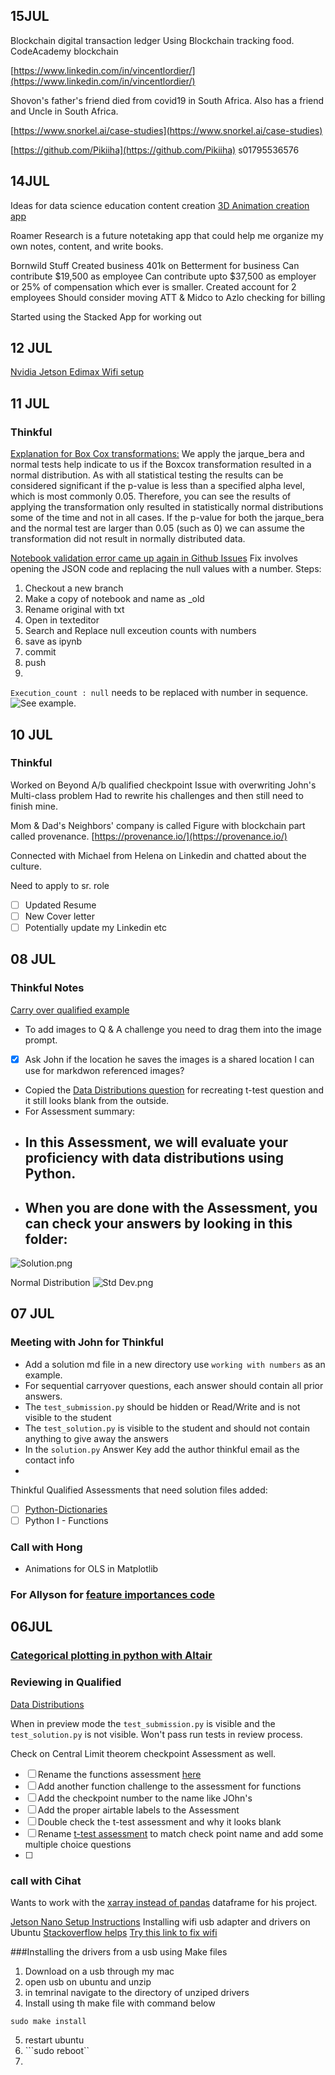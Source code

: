 ## 15JUL
Blockchain digital transaction ledger
Using Blockchain tracking food.
CodeAcademy blockchain

[https://www.linkedin.com/in/vincentlordier/](https://www.linkedin.com/in/vincentlordier/)

Shovon's father's friend died from covid19 in South Africa.
Also has a friend and Uncle in South Africa. 

[https://www.snorkel.ai/case-studies](https://www.snorkel.ai/case-studies)

[https://github.com/Pikiiha](https://github.com/Pikiiha)
s01795536576

## 14JUL

Ideas for data science education content creation
[3D Animation creation app](https://www.aquifermotion.com/)

Roamer Research is a future notetaking app that could help me organize my own notes, content, and write books.

Bornwild Stuff
Created business 401k on Betterment for business
Can contribute $19,500 as employee
Can contribute upto $37,500 as employer or 25% of compensation which ever is smaller.
Created account for 2 employees
Should consider moving ATT & Midco to Azlo checking for billing

Started using the Stacked App for working out

## 12 JUL 
[Nvidia Jetson Edimax Wifi setup](https://desertbot.io/blog/jetson-nano-usb-headless-wifi-setup-edimax-ew-7811un)

## 11 JUL 
### Thinkful 
[Explanation for Box Cox transformations:](https://github.com/Thinkful-Ed/data-science/issues/946)
We apply the jarque_bera and normal tests help indicate to us if the Boxcox transformation resulted in a normal distribution. As with all statistical testing the results can be considered significant if the p-value is less than a specified alpha level, which is most commonly 0.05. Therefore, you can see the results of applying the transformation only resulted in statistically normal distributions some of the time and not in all cases. If the p-value for both the jarque_bera and the normal test are larger than 0.05 (such as 0) we can assume the transformation did not result in normally distributed data. 

[Notebook validation error came up again in Github Issues](https://github.com/Thinkful-Ed/data-science/issues/1311)
Fix involves opening the JSON code and replacing the null values with a number.
Steps:
1. Checkout a new branch
2. Make a copy of notebook and name as _old
3. Rename original with txt
4. Open in texteditor
5. Search and Replace null exceution counts with numbers
6. save as ipynb
7. commit
8. push
9. 
`Execution_count : null` needs to be replaced with number in sequence. ![See example.](https://user-images.githubusercontent.com/22673372/34918411-0f221e12-f907-11e7-9b39-f1ac25b0fb81.png)

## 10 JUL 
### Thinkful 
Worked on Beyond A/b qualified checkpoint
Issue with overwriting John's Multi-class problem
Had to rewrite his challenges and then still need to finish mine.

Mom & Dad's Neighbors' company is called Figure with blockchain part called provenance.
[https://provenance.io/](https://provenance.io/)

Connected with Michael from Helena on Linkedin and chatted about the culture.

Need to apply to sr. role
- [ ] Updated Resume
- [ ] New Cover letter
- [ ] Potentially update my Linkedin etc
## 08 JUL

### Thinkful Notes
[Carry over qualified example](https://www.qualified.io/hire/assessments/5efa52858d5f2a000d3c8ddc?q=Classification%20Problems%20-%20Building%20and%20Analyzing%20Multi-Class%20Classifiers)
- To add images to Q & A challenge you need to drag them into the image prompt.
- [x] Ask John if the location he saves the images is a shared location I can use for markdwon referenced images?
- Copied the [Data Distributions question](https://www.qualified.io/hire/assessments/5edd26fd94c6ea000f8538e8?q=dist) for recreating t-test question and it still looks blank from the outside.
- For Assessment summary: 
- ## In this Assessment, we will evaluate your proficiency with data distributions using Python.
- ## When you are done with the Assessment, you can check your answers by looking in this folder:
![Solution.png](//res.cloudinary.com/strive/image/upload/w_1000,h_1000,c_limit/da91836c78a8ad3cceba243394148005-Solution.png)


Normal Distribution ![Std Dev.png](//res.cloudinary.com/strive/image/upload/w_1000,h_1000,c_limit/2b5e14448f84735a2b1a58142fd9c4fe-Std_Dev.png)

## 07 JUL
### Meeting with John for Thinkful
- Add a solution md file in a new directory use `working with numbers` as an example.
- For sequential carryover questions, each answer should contain all prior answers.
- The `test_submission.py` should be hidden or Read/Write and is not visible to the student
- The `test_solution.py` is visible to the student and should not contain anything to give away the answers
- In the `solution.py` Answer Key add the author thinkful email as the contact info
- 

Thinkful Qualified Assessments that need solution files added:
- [ ] [Python-Dictionaries](https://www.qualified.io/hire/assessments/5ef3acabc075cb001029d1fd/edit/challenges?q=dictio)
- [ ]  Python I - Functions

### Call with Hong
- Animations for OLS in Matplotlib

### For Allyson for [feature importances code](https://github.com/AVJdataminer/pathsun/blob/master/notebooks/Pathrise_DW_outdated.ipynb)

## 06JUL
### [Categorical plotting in python with Altair](https://altair-viz.github.io/gallery/index.html)

### Reviewing in Qualified
[Data Distributions](https://www.qualified.io/hire/challenges/5ee2668a7c94fa000dbb78c3/edit/files?assessmentId=5edd26fd94c6ea000f8538e8)

When in preview mode the `test_submission.py` is visible and the `test_solution.py` is not visible. Won't pass run tests in review process.

Check on Central Limit theorem checkpoint Assessment as well.

- [ ] Rename the functions assessment [here](https://www.qualified.io/hire/assessments/5e9b2e898f452d001cb84143)
- [ ] Add another function challenge to the assessment for functions
- [ ] Add the checkpoint number to the name like JOhn's
- [ ] Add the proper airtable labels to the Assessment
- [ ] Double check the t-test assessment and why it looks blank
- [ ] Rename [t-test assessment](https://www.qualified.io/hire/assessments/5eece382a668fb000de1494b?q=t%20test) to match check point name and add some multiple choice questions
- [ ] 

### call with Cihat
Wants to work with the [xarray instead of pandas](http://xarray.pydata.org/en/stable/) dataframe for his project.

[Jetson Nano Setup Instructions](https://github.com/NVIDIA-AI-IOT/jetbot/wiki/Software-Setup#step-2---boot-jetson-nano)
Installing wifi usb adapter and drivers on Ubuntu
[Stackoverflow helps](https://askubuntu.com/questions/769521/wifi-networks-are-not-showing-in-ubuntu-16-04)
[Try this link to fix wifi](https://desertbot.io/blog/jetson-nano-usb-headless-wifi-setup-edimax-ew-7811un)

###Installing the drivers from a usb using Make files
1. Download on a usb through my mac
2. open usb on ubuntu and unzip
3. in temrinal navigate to the directory of unziped drivers 
4. Install using th make file with command below
```
sudo make install
```
5. restart ubuntu
6. ```sudo reboot``
7. 
<!--stackedit_data:
eyJoaXN0b3J5IjpbLTIwMjE1MDE1NzAsLTIwNzU0Mzk5NzcsMT
c2MDc2NDUzMywtNDIxMDkzNzg1LDgxMDUzODA4NCwtMTAwMjMx
ODAyNywxMjU4MTM5OTQwLC0xMDU3NjQ0MTY1LDY1NjkxNDIzNy
wtMTE5NTA5ODg1MSwxMzM1MDE1Nzg1LC0yMDc3MDkyNDU4LC0x
NzY3NzYzMTk4LC01NzgyNzcwNjksLTgyODk2MzQ0NCwtOTExOT
E2ODk2LDE0NzE1MzczMjAsLTU2NjY5Njc2NiwtMTgxMTE3MDQ2
NCwxODE3MDY1NDA2XX0=
-->